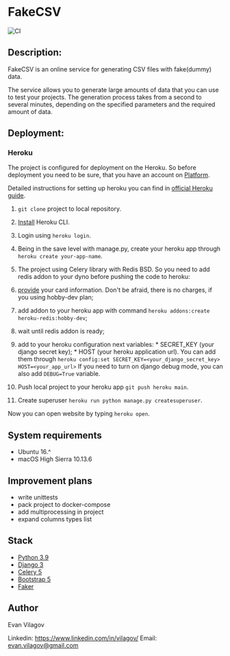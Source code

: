 # FakeCSV
![CI](https://github.com/vilagov/fake-csv/workflows/FakeCSV%20CI/badge.svg)

## Description:
FakeCSV is an online service for generating CSV files with fake(dummy) data.

The service allows you to generate large amounts of data that you can use to test your projects.
The generation process takes from a second to several minutes, depending on the specified parameters and the required amount of data.

## Deployment:

### Heroku

The project is configured for deployment on the Heroku.
So before deployment you need to be sure, that you have an account on [Platform](https://heroku.com).

Detailed instructions for setting up heroku you can find in [official Heroku guide](https://devcenter.heroku.com/articles/getting-started-with-python).

1. `git clone` project to local repository.

2. [Install](https://devcenter.heroku.com/articles/getting-started-with-python#set-up) Heroku CLI.

3. Login using `heroku login`.

4. Being in the save level with manage.py, create your heroku app through `heroku create your-app-name`.

5. The project using Celery library with Redis BSD. So you need to add redis addon to your dyno before pushing the code to heroku:
  1. [provide](https://dashboard.heroku.com/account/billing) your card information. Don't be afraid, there is no charges, if you using hobby-dev plan;
  2. add addon to your heroku app with command `heroku addons:create heroku-redis:hobby-dev`;
  3. wait until redis addon is ready;
  4. add to your heroku configuration next variables:
    * SECRET_KEY (your django secret key);
    * HOST (your heroku application url).
    You can add them through `heroku config:set SECRET_KEY=<your_django_secret_key> HOST=<your_app_url>`
    If you need to turn on django debug mode, you can also add `DEBUG=True` variable.

5. Push local project to your heroku app `git push heroku main`.

6. Create superuser `heroku run python manage.py createsuperuser`.

Now you can open website by typing `heroku open`.

## System requirements

* Ubuntu 16.^
* macOS High Sierra 10.13.6

## Improvement plans

* write unittests
* pack project to docker-compose
* add multiprocessing in project
* expand columns types list

## Stack

* [Python 3.9](https://www.python.org/)
* [Django 3](https://www.djangoproject.com/)
* [Celery 5](https://docs.celeryproject.org/)
* [Bootstrap 5](https://getbootstrap.com/)
* [Faker](https://faker.readthedocs.io/)

## Author

Evan Vilagov

Linkedin: https://www.linkedin.com/in/vilagov/
Email: evan.vilagov@gmail.com
